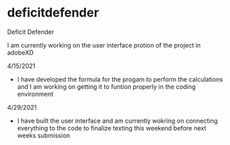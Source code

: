 # deficitdefender
Deficit Defender

I am currently working on the user interface protion of the project in adobeXD

4/15/2021
- I have developed the formula for the progam to perform the calculations and I am working on getting it to funtion properly in the coding environment 

4/29/2021

- I have built the user interface and am currently wokring on connecting everything to the code to finalize texting this weekend before next weeks submission
